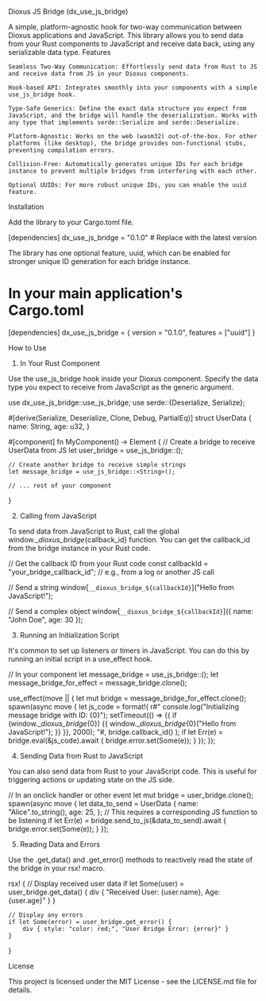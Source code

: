 Dioxus JS Bridge (dx_use_js_bridge)

A simple, platform-agnostic hook for two-way communication between Dioxus applications and JavaScript. This library allows you to send data from your Rust components to JavaScript and receive data back, using any serializable data type.
Features

    Seamless Two-Way Communication: Effortlessly send data from Rust to JS and receive data from JS in your Dioxus components.

    Hook-based API: Integrates smoothly into your components with a simple use_js_bridge hook.

    Type-Safe Generics: Define the exact data structure you expect from JavaScript, and the bridge will handle the deserialization. Works with any type that implements serde::Serialize and serde::Deserialize.

    Platform-Agnostic: Works on the web (wasm32) out-of-the-box. For other platforms (like desktop), the bridge provides non-functional stubs, preventing compilation errors.

    Collision-Free: Automatically generates unique IDs for each bridge instance to prevent multiple bridges from interfering with each other.

    Optional UUIDs: For more robust unique IDs, you can enable the uuid feature.

Installation

Add the library to your Cargo.toml file.

[dependencies]
dx_use_js_bridge = "0.1.0" # Replace with the latest version

The library has one optional feature, uuid, which can be enabled for stronger unique ID generation for each bridge instance.

# In your main application's Cargo.toml
[dependencies]
dx_use_js_bridge = { version = "0.1.0", features = ["uuid"] }

How to Use
1. In Your Rust Component

Use the use_js_bridge hook inside your Dioxus component. Specify the data type you expect to receive from JavaScript as the generic argument.

use dx_use_js_bridge::use_js_bridge;
use serde::{Deserialize, Serialize};

#[derive(Serialize, Deserialize, Clone, Debug, PartialEq)]
struct UserData {
    name: String,
    age: u32,
}

#[component]
fn MyComponent() -> Element {
    // Create a bridge to receive UserData from JS
    let user_bridge = use_js_bridge::<UserData>();

    // Create another bridge to receive simple strings
    let message_bridge = use_js_bridge::<String>();

    // ... rest of your component
}

2. Calling from JavaScript

To send data from JavaScript to Rust, call the global window.__dioxus_bridge_{callback_id} function. You can get the callback_id from the bridge instance in your Rust code.

// Get the callback ID from your Rust code
const callbackId = "your_bridge_callback_id"; // e.g., from a log or another JS call

// Send a string
window[`__dioxus_bridge_${callbackId}`]("Hello from JavaScript!");

// Send a complex object
window[`__dioxus_bridge_${callbackId}`]({
    name: "John Doe",
    age: 30
});

3. Running an Initialization Script

It's common to set up listeners or timers in JavaScript. You can do this by running an initial script in a use_effect hook.

// In your component
let message_bridge = use_js_bridge::<String>();
let message_bridge_for_effect = message_bridge.clone();

use_effect(move || {
    let mut bridge = message_bridge_for_effect.clone();
    spawn(async move {
        let js_code = format!(
            r#"
            console.log("Initializing message bridge with ID: {0}");
            setTimeout(() => {{
                if (window.__dioxus_bridge_{0}) {{
                    window.__dioxus_bridge_{0}("Hello from JavaScript!");
                }}
            }}, 2000);
            "#,
            bridge.callback_id()
        );
        if let Err(e) = bridge.eval(&js_code).await {
            bridge.error.set(Some(e));
        }
    });
});

4. Sending Data from Rust to JavaScript

You can also send data from Rust to your JavaScript code. This is useful for triggering actions or updating state on the JS side.

// In an onclick handler or other event
let mut bridge = user_bridge.clone();
spawn(async move {
    let data_to_send = UserData {
        name: "Alice".to_string(),
        age: 25,
    };
    // This requires a corresponding JS function to be listening
    if let Err(e) = bridge.send_to_js(&data_to_send).await {
        bridge.error.set(Some(e));
    }
});

5. Reading Data and Errors

Use the .get_data() and .get_error() methods to reactively read the state of the bridge in your rsx! macro.

rsx! {
    // Display received user data
    if let Some(user) = user_bridge.get_data() {
        div {
            "Received User: {user.name}, Age: {user.age}"
        }
    }

    // Display any errors
    if let Some(error) = user_bridge.get_error() {
        div { style: "color: red;", "User Bridge Error: {error}" }
    }
}

License

This project is licensed under the MIT License - see the LICENSE.md file for details.